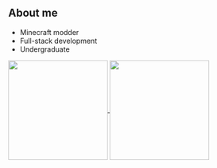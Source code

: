 ## About me

- Minecraft modder
- Full-stack development
- Undergraduate

<a href="https://github.com/APeng215?tab=repositories">
  <img height=200 align="center" src="https://github-readme-stats.vercel.app/api?username=APeng215&theme=material-palenight&rank_icon=github" />
</a>
<a href="https://github.com/APeng215?tab=repositories">
  <img height=200 align="center" src="https://github-readme-stats.vercel.app/api/top-langs?username=APeng215&layout=compact&langs_count=8&card_width=320&theme=material-palenight" />
</a>
